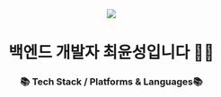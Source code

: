 <div align="center">
 <img src="https://capsule-render.vercel.app/api?type=wave&color=auto&height=180&section=header&text=Yunmomoa&nbsp;GitHub&fontSize=60&animation=scaleIn" />
 </div>
 
 <h1></h1>
 
 <div align="center">
 	<h1>백엔드 개발자 최윤성입니다 👨‍💻</h1>
 	<h3>📚 Tech Stack / Platforms & Languages📚</h3>
 </div>

<!--
**yunmomoa/yunmomoa** is a ✨ _special_ ✨ repository because its `README.md` (this file) appears on your GitHub profile.

Here are some ideas to get you started:

- 🔭 I’m currently working on ...
- 🌱 I’m currently learning ...
- 👯 I’m looking to collaborate on ...
- 🤔 I’m looking for help with ...
- 💬 Ask me about ...
- 📫 How to reach me: ...
- 😄 Pronouns: ...
- ⚡ Fun fact: ...
-->
